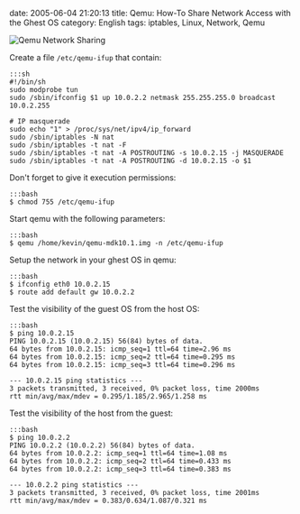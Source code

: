 date: 2005-06-04 21:20:13
title: Qemu: How-To Share Network Access with the Ghest OS
category: English
tags: iptables, Linux, Network, Qemu

![Qemu Network Sharing](/uploads/2005/photo_f3.png)

Create a file `/etc/qemu-ifup` that contain:

    :::sh
    #!/bin/sh
    sudo modprobe tun
    sudo /sbin/ifconfig $1 up 10.0.2.2 netmask 255.255.255.0 broadcast 10.0.2.255

    # IP masquerade
    sudo echo "1" > /proc/sys/net/ipv4/ip_forward
    sudo /sbin/iptables -N nat
    sudo /sbin/iptables -t nat -F
    sudo /sbin/iptables -t nat -A POSTROUTING -s 10.0.2.15 -j MASQUERADE
    sudo /sbin/iptables -t nat -A POSTROUTING -d 10.0.2.15 -o $1

Don't forget to give it execution permissions:

    :::bash
    $ chmod 755 /etc/qemu-ifup

Start qemu with the following parameters:

    :::bash
    $ qemu /home/kevin/qemu-mdk10.1.img -n /etc/qemu-ifup

Setup the network in your ghest OS in qemu:

    :::bash
    $ ifconfig eth0 10.0.2.15
    $ route add default gw 10.0.2.2

Test the visibility of the guest OS from the host OS:

    :::bash
    $ ping 10.0.2.15
    PING 10.0.2.15 (10.0.2.15) 56(84) bytes of data.
    64 bytes from 10.0.2.15: icmp_seq=1 ttl=64 time=2.96 ms
    64 bytes from 10.0.2.15: icmp_seq=2 ttl=64 time=0.295 ms
    64 bytes from 10.0.2.15: icmp_seq=3 ttl=64 time=0.296 ms

    --- 10.0.2.15 ping statistics ---
    3 packets transmitted, 3 received, 0% packet loss, time 2000ms
    rtt min/avg/max/mdev = 0.295/1.185/2.965/1.258 ms

Test the visibility of the host from the guest:

    :::bash
    $ ping 10.0.2.2
    PING 10.0.2.2 (10.0.2.2) 56(84) bytes of data.
    64 bytes from 10.0.2.2: icmp_seq=1 ttl=64 time=1.08 ms
    64 bytes from 10.0.2.2: icmp_seq=2 ttl=64 time=0.433 ms
    64 bytes from 10.0.2.2: icmp_seq=3 ttl=64 time=0.383 ms

    --- 10.0.2.2 ping statistics ---
    3 packets transmitted, 3 received, 0% packet loss, time 2001ms
    rtt min/avg/max/mdev = 0.383/0.634/1.087/0.321 ms

